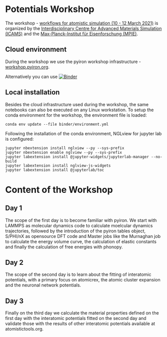 # Potentials Workshop
The workshop - [workflows for atomistic simulation (10 - 12 March 2021)](http://potentials.rub.de) is organized by the [Interdisciplinary Centre for Advanced Materials Simulation (ICAMS)](http://www.icams.de/) and the [Max-Planck-Institut für Eisenforschung (MPIE)](https://www.mpie.de/2702079/computational_materials_design). 

## Cloud environment
During the workshop we use the pyiron workshop infrastructure - [workshop.pyiron.org](https://workshop.pyiron.org/). 

Alternatively you can use 
[![Binder](https://mybinder.org/badge_logo.svg)](https://mybinder.org/v2/gh/pyiron/pyiron_potentialfit/HEAD)

## Local installation
Besides the cloud infrastructure used during the workshop, the same notebooks can also be executed on any Linux workstation. To setup the conda environment for the workshop, the environment file is loaded:

```
conda env update --file binder/environment.yml
```

Following the installation of the conda environment, NGLview for jupyter lab is configured:

```
jupyter nbextension install nglview --py --sys-prefix
jupyter nbextension enable nglview --py --sys-prefix
jupyter labextension install @jupyter-widgets/jupyterlab-manager --no-build
jupyter labextension install nglview-js-widgets
jupyter labextension install @jupyterlab/toc
```

# Content of the Workshop 

## Day 1
The scope of the first day is to become familiar with pyiron. We start with LAMMPS as molecular dynamics code to calculate moelcular dynamics trajectories, followed by the introduction of the pyiron tables object, S/PHI/nX as opensource DFT code and Master jobs like the Murnaghan job to calculate the energy volume curve, the calculation of elastic constants and finally the calculation of free energies with phonopy.  

## Day 2
The scope of the second day is to learn about the fitting of interatomic potentials, with a primary focus on atomicrex, the atomic cluster expansion and the neuronal network potentials. 

## Day 3
Finally on the third day we calculate the material properties defined on the first day with the interatomic potentials fitted on the second day and validate those with the results of other interatomic potentials available at atomistictools.org. 

